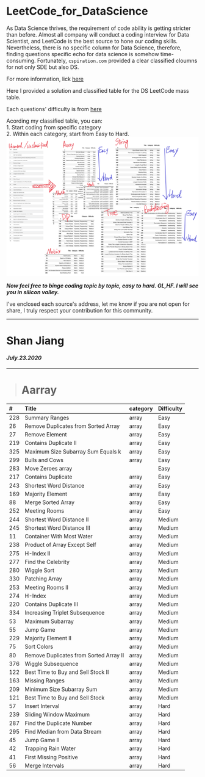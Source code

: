 # LeetCode_for_DataScience

As Data Science thrives, the requirement of code ability is getting stricter than before. Almost all company will conduct a coding interview for Data Scientist, and LeetCode is the best source to hone our coding skills. Nevertheless, there is no specific column for Data Science, therefore, finding questions specific echo for data science is somehow time-consuming. Fortunately, `cspiration.com` provided a clear classified cloumns for not only SDE but also DS.  

For more information, lick [here](https://cspiration.com/leetcodeClassification)


Here I provided a solution and classified table for the DS LeetCode mass table. 

Each questions' difficulty is from [here](https://github.com/grandyang/leetcode)

Acording my classified table, you can:  
	1. Start coding from specific category  
	2. Within each category, start from Easy to Hard.
![](https://raw.githubusercontent.com/shanjiang1994/LeetCode_for_DataScience/master/images/picture.png)

***Now feel free to binge coding topic by topic, easy to hard. GL,HF. I will see you in silicon valley.***



I've enclosed each source's address, let me know if you are not open for share, I truly respect your contribution for this community.



---
# **Shan Jiang**
#### *July.23.2020*
___

> # Aarray

|#| Title| category | Difficulty|
|:-|:----|:---------|:----------|
|228|   Summary Ranges|array|Easy|
|26|    Remove Duplicates from Sorted Array	|array|Easy|
|27	|   Remove Element	|array	|Easy|
|219|	Contains Duplicate II	|array	|Easy|
|325|	Maximum Size Subarray Sum Equals k	|array	|Easy|
|299|	Bulls and Cows	|array	|Easy|
|283|	Move Zeroes	array|	|Easy|
|217|	Contains Duplicate|	array	|Easy|
|243|	Shortest Word Distance|	array	|Easy|
|169|	Majority Element	|array	|Easy|
|88|	Merge Sorted Array	|array	|Easy|
|252|	Meeting Rooms	|array	|Easy|
|244|	Shortest Word Distance II	|array	|Medium|
|245|	Shortest Word Distance III	|array	|Medium|
|11|	Container With Most Water	|array	|Medium|
|238|	Product of Array Except Self	|array	|Medium|
|275|	H-Index II	|array	|Medium|
|277|	Find the Celebrity	|array	|Medium|
|280|	Wiggle Sort	|array	|Medium|
|330|	Patching Array	|array	|Medium|
|253|	Meeting Rooms II	|array	|Medium|
|274|	H-Index	|array	|Medium|
|220|	Contains Duplicate III	|array	|Medium|
|334|	Increasing Triplet Subsequence	|array	|Medium|
|53|	Maximum Subarray	|array	|Medium
|55|	Jump Game	|array	|Medium|
|229|	Majority Element II	|array	|Medium|
|75|	Sort Colors	|array	|Medium|
|80|	Remove Duplicates from Sorted Array II	|array	|Medium|
|376|	Wiggle Subsequence	|array	|Medium|
|122|	Best Time to Buy and Sell Stock II	|array	|Medium|
|163|	Missing Ranges	|array	|Medium|
|209|	Minimum Size Subarray Sum	|array	|Medium|
|121|	Best Time to Buy and Sell Stock	|array	|Medium|
|57|	Insert Interval	|array	|Hard|
|239|	Sliding Window Maximum	|array	|Hard|
|287|	Find the Duplicate Number	|array	|Hard|
|295|	Find Median from Data Stream	|array	|Hard|
|45|	Jump Game II	|array	|Hard|
|42|	Trapping Rain Water	|array	|Hard|
|41|	First Missing Positive	|array	|Hard|
|56|	Merge Intervals	|array	|Hard|
